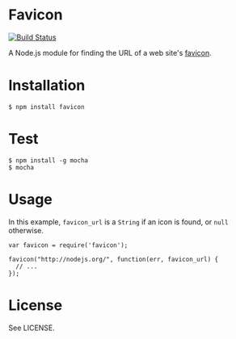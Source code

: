 # Favicon

[![Build Status](https://secure.travis-ci.org/octplane/node-favicon.png?branch=master)](http://travis-ci.org/octplane/node-favicon)

A Node.js module for finding the URL of a web site's
[favicon](http://en.wikipedia.org/wiki/Favicon).

# Installation

    $ npm install favicon

# Test

	$ npm install -g mocha
	$ mocha

# Usage

In this example, `favicon_url` is a `String` if an icon is found, or
`null` otherwise.

    var favicon = require('favicon');
    
    favicon("http://nodejs.org/", function(err, favicon_url) {
      // ...
    });

# License

See LICENSE.
